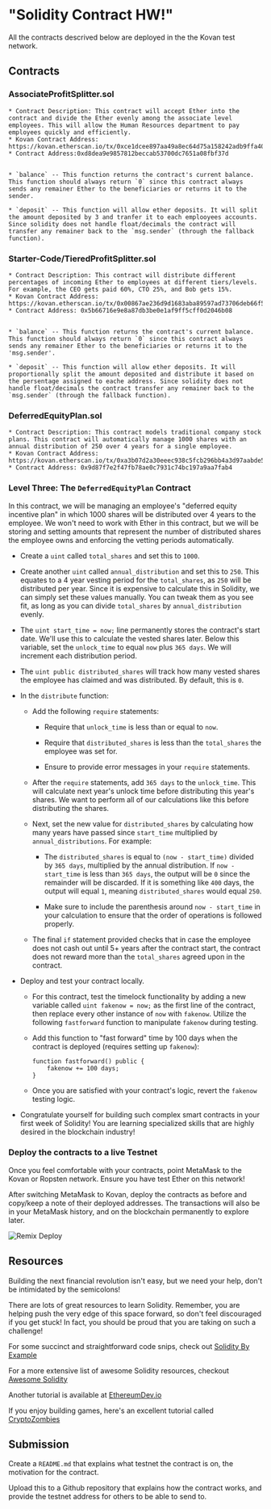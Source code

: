 # "Solidity Contract HW!"

All the contracts descrived below are deployed in the the Kovan test network.

## Contracts

### AssociateProfitSplitter.sol

	* Contract Description: This contract will accept Ether into the contract and divide the Ether evenly among the associate level employees. This will allow the Human Resources department to pay employees quickly and efficiently.
	* Kovan Contract Address: https://kovan.etherscan.io/tx/0xce1dcee897aa49a8ec64d75a158242adb9ffa4029555ea785cb0f07d64fcdd1c
	* Contract Address:0xd8dea9e9857812beccab53700dc7651a08fbf37d
	

	* `balance` -- This function returns the contract's current balance. This function should always return `0` since this contract always sends any remainer Ether to the beneficiaries or returns it to the sender.
	
	* `deposit` -- This function will allow ether deposits. It will split the amount deposited by 3 and tranfer it to each emplooyees accounts. Since solidity does not handle float/decimals the contract will transfer any remainer back to the `msg.sender` (through the fallback function). 



### Starter-Code/TieredProfitSplitter.sol

	* Contract Description: This contract will distribute different percentages of incoming Ether to employees at different tiers/levels. For example, the CEO gets paid 60%, CTO 25%, and Bob gets 15%.
	* Kovan Contract Address: https://kovan.etherscan.io/tx/0x00867ae236d9d1683aba89597ad73706deb66f56e9510a614d6cb7b8de633b14
	* Contract Address: 0x5b66716e9e8a87db3be0e1af9ff5cff0d2046b08

	
	* `balance` -- This function returns the contract's current balance. This function should always return `0` since this contract always sends any remainer Ether to the beneficiaries or returns it to the 'msg.sender'.
	
	* `deposit` -- This function will allow ether deposits. It will proportionally split the amount deposited and distribute it based on the persentage assigned to eache address. Since solidity does not handle float/decimals the contract transfer any remainer back to the `msg.sender` (through the fallback function). 
	
### DeferredEquityPlan.sol

	* Contract Description: This contract models traditional company stock plans. This contract will automatically manage 1000 shares with an annual distribution of 250 over 4 years for a single employee.
	* Kovan Contract Address: https://kovan.etherscan.io/tx/0xa3b07d2a30eeec938c5fcb296bb4a3d97aabde547b14616a258b5f82d0733638
	* Contract Address: 0x9d87f7e2f47fb78ae0c7931c74bc197a9aa7fab4


### Level Three: The `DeferredEquityPlan` Contract

In this contract, we will be managing an employee's "deferred equity incentive plan" in which 1000 shares will be distributed over 4 years to the employee. We won't need to work with Ether in this contract, but we will be storing and setting amounts that represent the number of distributed shares the employee owns and enforcing the vetting periods automatically.


  * Create a `uint` called `total_shares` and set this to `1000`.

  * Create another `uint` called `annual_distribution` and set this to `250`. This equates to a 4 year vesting period for the `total_shares`, as `250` will be distributed per year. Since it is expensive to calculate this in Solidity, we can simply set these values manually. You can tweak them as you see fit, as long as you can divide `total_shares` by `annual_distribution` evenly.

* The `uint start_time = now;` line permanently stores the contract's start date. We'll use this to calculate the vested shares later. Below this variable, set the `unlock_time` to equal `now` plus `365 days`. We will increment each distribution period.

* The `uint public distributed_shares` will track how many vested shares the employee has claimed and was distributed. By default, this is `0`.

* In the `distribute` function:

  * Add the following `require` statements:

    * Require that `unlock_time` is less than or equal to `now`.

    * Require that `distributed_shares` is less than the `total_shares` the employee was set for.

    * Ensure to provide error messages in your `require` statements.

  * After the `require` statements, add `365 days` to the `unlock_time`. This will calculate next year's unlock time before distributing this year's shares. We want to perform all of our calculations like this before distributing the shares.

  * Next, set the new value for `distributed_shares` by calculating how many years have passed since `start_time` multiplied by `annual_distributions`. For example:

    * The `distributed_shares` is equal to `(now - start_time)` divided by `365 days`, multiplied by the annual distribution. If `now - start_time` is less than `365 days`, the output will be `0` since the remainder will be discarded. If it is something like `400` days, the output will equal `1`, meaning `distributed_shares` would equal `250`.

    * Make sure to include the parenthesis around `now - start_time` in your calculation to ensure that the order of operations is followed properly.

  * The final `if` statement provided checks that in case the employee does not cash out until 5+ years after the contract start, the contract does not reward more than the `total_shares` agreed upon in the contract.

* Deploy and test your contract locally.

  * For this contract, test the timelock functionality by adding a new variable called `uint fakenow = now;` as the first line of the contract, then replace every other instance of `now` with `fakenow`. Utilize the following `fastforward` function to manipulate `fakenow` during testing.

  * Add this function to "fast forward" time by 100 days when the contract is deployed (requires setting up `fakenow`):

    ```solidity
    function fastforward() public {
        fakenow += 100 days;
    }
    ```

  * Once you are satisfied with your contract's logic, revert the `fakenow` testing logic.

* Congratulate yourself for building such complex smart contracts in your first week of Solidity! You are learning specialized skills that are highly desired in the blockchain industry!

### Deploy the contracts to a live Testnet

Once you feel comfortable with your contracts, point MetaMask to the Kovan or Ropsten network. Ensure you have test Ether on this network!

After switching MetaMask to Kovan, deploy the contracts as before and copy/keep a note of their deployed addresses. The transactions will also be in your MetaMask history, and on the blockchain permanently to explore later.

![Remix Deploy](Images/remix-deploy.png)

## Resources

Building the next financial revolution isn't easy, but we need your help, don't be intimidated by the semicolons!

There are lots of great resources to learn Solidity. Remember, you are helping push the very edge of this space forward,
so don't feel discouraged if you get stuck! In fact, you should be proud that you are taking on such a challenge!

For some succinct and straightforward code snips, check out [Solidity By Example](https://github.com/raineorshine/solidity-by-example)

For a more extensive list of awesome Solidity resources, checkout [Awesome Solidity](https://github.com/bkrem/awesome-solidity)

Another tutorial is available at [EthereumDev.io](https://ethereumdev.io/)

If you enjoy building games, here's an excellent tutorial called [CryptoZombies](https://cryptozombies.io/)

## Submission

Create a `README.md` that explains what testnet the contract is on, the motivation for the contract.

Upload this to a Github repository that explains how the contract works, and provide the testnet address for others to be able to send to.
